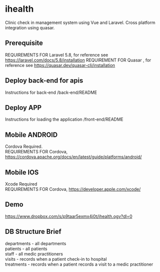 # ihealth

Clinic check in management system using Vue and Laravel. Cross platform integration using quasar.

## Prerequisite

REQUIREMENTS FOR Laravel 5.8, for reference see https://laravel.com/docs/5.8/installation
REQUIREMENT FOR Quasar , for reference see https://quasar.dev/quasar-cli/installation

## Deploy back-end for apis

Instructions for back-end /back-end/README

## Deploy APP

Instructions for loading the application /front-end/README

## Mobile ANDROID

Cordova Required.<br/>
REQUIREMENTS FOR Cordova, https://cordova.apache.org/docs/en/latest/guide/platforms/android/

## Mobile IOS

Xcode Required<br/>
REQUIREMENTS FOR Cordova, https://developer.apple.com/xcode/

## Demo

https://www.dropbox.com/s/p9taar5exmx4i0t/ihealth.ogv?dl=0

## DB Structure Brief

departments - all departments<br/>
patients - all patients<br/>
staff - all medic practitioners<br/>
visits - records when a patient check-in to hospital<br/>
treatments - records when a patient records a visit to a medic practitioner
